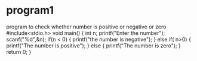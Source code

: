 # program1
program to check whether number is positive or negative or zero
#include<stdio.h>
void main()
{
 int n;
 printf("Enter the number");
 scanf("%d",&n);
 if(n < 0)
 {
   printf("the number is negative");
 }
 else if( n>0)
 {
   printf("The number is positive");
 }
 else
 {
    printf("The number is zero");
 }
 return 0;
}
